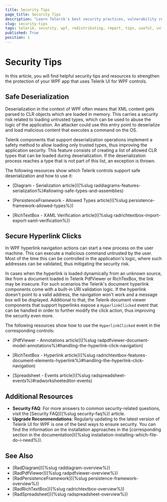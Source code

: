 ```yaml
---
title: Security Tips
page_title: Security Tips
description: "Learn Telerik's best security practices, vulnerability reporting, and control-specific security guidelines, and useful tips."
slug: security-tips
tags: telerik, security, wpf, redistributing, report, tips, useful, vulnerability
published: True
position: 1
---
```


# Security Tips

In this article, you will find helpful security tips and resources to strengthen the protection of your WPF app that uses Telerik UI for WPF controls.

## Safe Deserialization

Deserialization in the context of WPF often means that XML content gets parsed to CLR objects which are loaded in memory. This carries a security risk related to loading untrusted types, which can be used to abuse the logic of the application. An attacker could use this entry point to deserialize and load malicious content that executes a command on the OS.

Telerik components that support deserialization operations implement a safety method to allow loading only trusted types, thus improving the application security. This feature consists of creating a list of allowed CLR types that can be loaded during deserialization. If the deserialization process reaches a type that is not part of this list, an exception is thrown.

The following resources show which Telerik controls support safe deserialization and how to use it:

* [Diagram - Serialization article]({%slug raddiagrams-features-serialization%}#allowing-safe-types-and-assemblies)

* [PersistenceFramework - Allowed Types article]({%slug persistence-framework-allowed-types%})

* [RichTextBox - XAML Verification article]({%slug radrichtextbox-import-export-xaml-verification%})

## Secure Hyperlink Clicks

In WPF hyperlink navigation actions can start a new process on the user machine. This can execute a malicious command untrusted by the user. Most of the time this can be controlled in the application's logic, where such addresses can be validated, thus mitigating the security risk. 

In cases when the hyperlink is loaded dynamically from an unknown source, like from a document loaded in Telerik PdfViewer or RichTexBox, the link may be insecure. For such scenarios the Telerik's document hyperlink components come with a built-in URI validation logic. If the hyperlink doesn't point to a valid address, the navigation won't work and a message box will be displayed. Additional to that, the Telerik document viewer components that support hyperlinks expose a `HyperlinkClicked` event that can be handled in order to further modify the click action, thus improving the security even more.

The following resources show how to use the `HyperlinkClicked` event in the corresponding controls:

* [PdfViewer - Annotations article]({%slug radpdfviewer-document-model-annotations%}#handling-the-hyperlink-click-navigation)

* [RichTextBox - Hyperlink article]({%slug radrichtextbox-features-document-elements-hyperlink%}#handling-the-hyperlink-click-navigation)

* [Spreadsheet - Events article]({%slug radspreadsheet-events%}#radworksheeteditor-events)

## Additional Resources

* __Security FAQ__: For more answers to common security-related questions, visit the [Security FAQ]({%slug security-faq%}) article.
* __Upgrade Recommendations__: Regularly updating to the latest version of Telerik UI for WPF is one of the best ways to ensure security. You can find the information on the installation approaches in the [corresponding section in the documentation]({%slug installation-installing-which-file-do-i-need%}).

## See Also  
* [RadDiagram]({%slug raddiagram-overview%})
* [RadPdfViewer]({%slug radpdfviewer-overview%})
* [RadPersistenceFramework]({%slug persistence-framework-overview%})
* [RadRichTextBox]({%slug radrichtextbox-overview%})
* [RadSpreadsheet]({%slug radspreadsheet-overview%})
